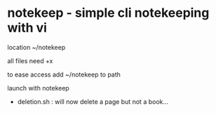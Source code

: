 # notekeep - simple cli notekeeping with vi

  location ~/notekeep
  
  all files need +x

  to ease access add ~/notekeep to path

  launch with notekeep
  
  * deletion.sh : will now delete a page but not a book...
